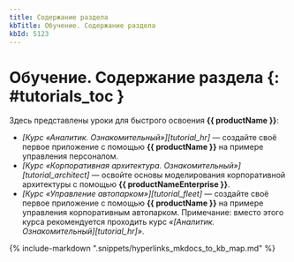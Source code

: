 ```yaml
---
title: Содержание раздела
kbTitle: Обучение. Содержание раздела
kbId: 5123
---
```


# Обучение. Содержание раздела {: #tutorials_toc }

Здесь представлены уроки для быстрого освоения **{{ productName }}**:

- _[Курс «Аналитик. Ознакомительный»][tutorial_hr]_ — создайте своё первое приложение с помощью **{{ productName }}** на примере управления персоналом.
- _[Курс «Корпоративная архитектура. Ознакомительный»][tutorial_architect]_ — освойте основы моделирования корпоративной архитектуры с помощью **{{ productNameEnterprise }}**.
- _[Курс «Управление автопарком»][tutorial_fleet]_ — создайте своё первое приложение с помощью **{{ productName }}** на примере управления корпоративным автопарком. Примечание: вместо этого курса рекомендуется проходить курс _«[Аналитик. Ознакомительный][tutorial_hr]»_.

{% include-markdown ".snippets/hyperlinks_mkdocs_to_kb_map.md" %}
